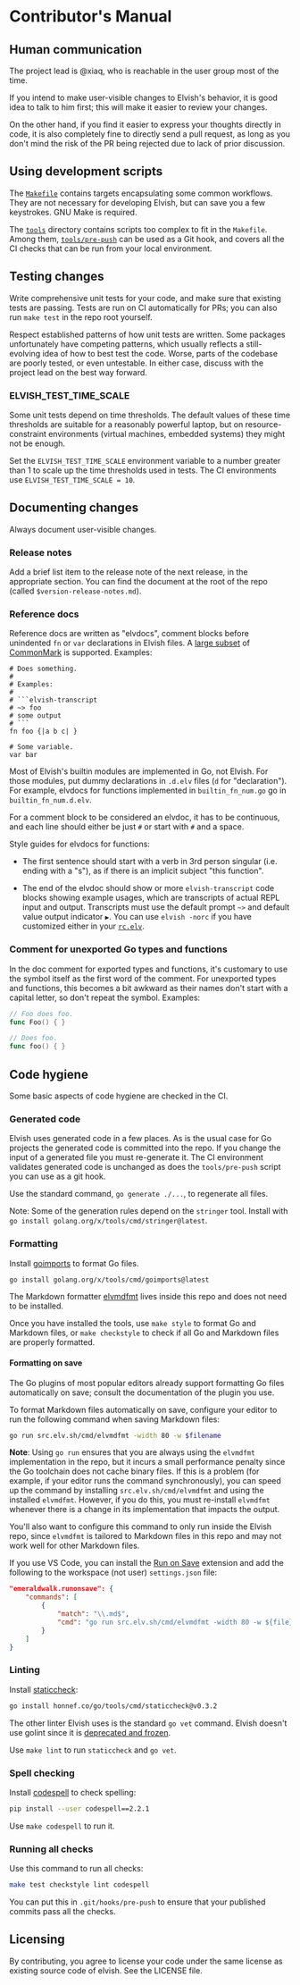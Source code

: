 # Contributor's Manual

## Human communication

The project lead is @xiaq, who is reachable in the user group most of the time.

If you intend to make user-visible changes to Elvish's behavior, it is good idea
to talk to him first; this will make it easier to review your changes.

On the other hand, if you find it easier to express your thoughts directly in
code, it is also completely fine to directly send a pull request, as long as you
don't mind the risk of the PR being rejected due to lack of prior discussion.

## Using development scripts

The [`Makefile`](Makefile) contains targets encapsulating some common workflows.
They are not necessary for developing Elvish, but can save you a few keystrokes.
GNU Make is required.

The [`tools`](tools) directory contains scripts too complex to fit in the
`Makefile`. Among them, [`tools/pre-push`](tools/pre-push) can be used as a Git
hook, and covers all the CI checks that can be run from your local environment.

## Testing changes

Write comprehensive unit tests for your code, and make sure that existing tests
are passing. Tests are run on CI automatically for PRs; you can also run
`make test` in the repo root yourself.

Respect established patterns of how unit tests are written. Some packages
unfortunately have competing patterns, which usually reflects a still-evolving
idea of how to best test the code. Worse, parts of the codebase are poorly
tested, or even untestable. In either case, discuss with the project lead on the
best way forward.

### ELVISH_TEST_TIME_SCALE

Some unit tests depend on time thresholds. The default values of these time
thresholds are suitable for a reasonably powerful laptop, but on
resource-constraint environments (virtual machines, embedded systems) they might
not be enough.

Set the `ELVISH_TEST_TIME_SCALE` environment variable to a number greater than 1
to scale up the time thresholds used in tests. The CI environments use
`ELVISH_TEST_TIME_SCALE = 10`.

## Documenting changes

Always document user-visible changes.

### Release notes

Add a brief list item to the release note of the next release, in the
appropriate section. You can find the document at the root of the repo (called
`$version-release-notes.md`).

### Reference docs

Reference docs are written as "elvdocs", comment blocks before unindented `fn`
or `var` declarations in Elvish files. A
[large subset](https://pkg.go.dev/src.elv.sh/pkg/md@master) of
[CommonMark](https://commonmark.org) is supported. Examples:

````elvish
# Does something.
#
# Examples:
#
# ```elvish-transcript
# ~> foo
# some output
# ```
fn foo {|a b c| }

# Some variable.
var bar
````

Most of Elvish's builtin modules are implemented in Go, not Elvish. For those
modules, put dummy declarations in `.d.elv` files (`d` for "declaration"). For
example, elvdocs for functions implemented in `builtin_fn_num.go` go in
`builtin_fn_num.d.elv`.

For a comment block to be considered an elvdoc, it has to be continuous, and
each line should either be just `#` or start with `#` and a space.

Style guides for elvdocs for functions:

-   The first sentence should start with a verb in 3rd person singular (i.e.
    ending with a "s"), as if there is an implicit subject "this function".

-   The end of the elvdoc should show or more `elvish-transcript` code blocks
    showing example usages, which are transcripts of actual REPL input and
    output. Transcripts must use the default prompt `~>` and default value
    output indicator `▶`. You can use `elvish -norc` if you have customized
    either in your [`rc.elv`](https://elv.sh/ref/command.html#rc-file).

### Comment for unexported Go types and functions

In the doc comment for exported types and functions, it's customary to use the
symbol itself as the first word of the comment. For unexported types and
functions, this becomes a bit awkward as their names don't start with a capital
letter, so don't repeat the symbol. Examples:

```go
// Foo does foo.
func Foo() { }

// Does foo.
func foo() { }
```

## Code hygiene

Some basic aspects of code hygiene are checked in the CI.

### Generated code

Elvish uses generated code in a few places. As is the usual case for Go projects
the generated code is committed into the repo. If you change the input of a
generated file you must re-generate it. The CI environment validates generated
code is unchanged as does the `tools/pre-push` script you can use as a git hook.

Use the standard command, `go generate ./...`, to regenerate all files.

Note: Some of the generation rules depend on the `stringer` tool. Install with
`go install golang.org/x/tools/cmd/stringer@latest`.

### Formatting

Install [goimports](https://pkg.go.dev/golang.org/x/tools/cmd/goimports) to
format Go files.

```sh
go install golang.org/x/tools/cmd/goimports@latest
```

The Markdown formatter [elvmdfmt](cmd/elvmdfmt) lives inside this repo and does
not need to be installed.

Once you have installed the tools, use `make style` to format Go and Markdown
files, or `make checkstyle` to check if all Go and Markdown files are properly
formatted.

#### Formatting on save

The Go plugins of most popular editors already support formatting Go files
automatically on save; consult the documentation of the plugin you use.

To format Markdown files automatically on save, configure your editor to run the
following command when saving Markdown files:

```sh
go run src.elv.sh/cmd/elvmdfmt -width 80 -w $filename
```

**Note**: Using `go run` ensures that you are always using the `elvmdfmt`
implementation in the repo, but it incurs a small performance penalty since the
Go toolchain does not cache binary files. If this is a problem (for example, if
your editor runs the command synchronously), you can speed up the command by
installing `src.elv.sh/cmd/elvmdfmt` and using the installed `elvmdfmt`.
However, if you do this, you must re-install `elvmdfmt` whenever there is a
change in its implementation that impacts the output.

You'll also want to configure this command to only run inside the Elvish repo,
since `elvmdfmt` is tailored to Markdown files in this repo and may not work
well for other Markdown files.

If you use VS Code, you can install the
[Run on Save](https://marketplace.visualstudio.com/items?itemName=emeraldwalk.RunOnSave)
extension and add the following to the workspace (not user) `settings.json`
file:

```json
"emeraldwalk.runonsave": {
    "commands": [
        {
            "match": "\\.md$",
            "cmd": "go run src.elv.sh/cmd/elvmdfmt -width 80 -w ${file}"
        }
    ]
}
```

### Linting

Install [staticcheck](https://staticcheck.io):

```sh
go install honnef.co/go/tools/cmd/staticcheck@v0.3.2
```

The other linter Elvish uses is the standard `go vet` command. Elvish doesn't
use golint since it is
[deprecated and frozen](https://github.com/golang/go/issues/38968).

Use `make lint` to run `staticcheck` and `go vet`.

### Spell checking

Install [codespell](https://github.com/codespell-project/codespell) to check
spelling:

```sh
pip install --user codespell==2.2.1
```

Use `make codespell` to run it.

### Running all checks

Use this command to run all checks:

```sh
make test checkstyle lint codespell
```

You can put this in `.git/hooks/pre-push` to ensure that your published commits
pass all the checks.

## Licensing

By contributing, you agree to license your code under the same license as
existing source code of elvish. See the LICENSE file.
